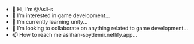 - 👋 Hi, I’m @Asli-s
- 👀 I’m interested in game development...
- 🌱 I’m currently learning unity...
- 💞️ I’m looking to collaborate on anything related to game development...
- 📫 How to reach me aslihan-soydemir.netlify.app...

<!---
Asli-s/Asli-s is a ✨ special ✨ repository because its `README.md` (this file) appears on your GitHub profile.
You can click the Preview link to take a look at your changes.
--->
